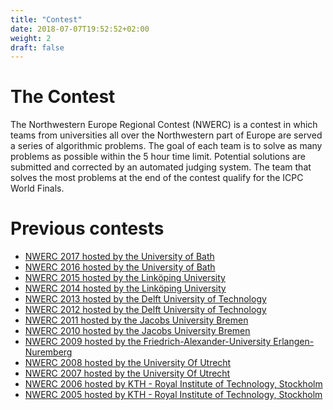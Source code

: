 ```yaml
---
title: "Contest"
date: 2018-07-07T19:52:52+02:00
weight: 2
draft: false
---
```

# The Contest
The Northwestern Europe Regional Contest (NWERC) is a contest in which teams from universities all over the Northwestern part of Europe are served a series of algorithmic problems. The goal of each team is to solve as many problems as possible within the 5 hour time limit. Potential solutions are submitted and corrected by an automated judging system. The team that solves the most problems at the end of the contest qualify for the ICPC World Finals.

# Previous contests
* <a href="http://2017.nwerc.eu/">NWERC 2017 hosted by the University of Bath</a>
* <a href="http://2016.nwerc.eu/">NWERC 2016 hosted by the University of Bath</a>
* <a href="http://2015.nwerc.eu/">NWERC 2015 hosted by the Linköping University</a>
* <a href="http://2014.nwerc.eu/">NWERC 2014 hosted by the Linköping University</a>
* <a href="http://2013.nwerc.eu/">NWERC 2013 hosted by the Delft University of Technology</a>
* <a href="http://2012.nwerc.eu/">NWERC 2012 hosted by the Delft University of Technology</a>
* <a href="http://2011.nwerc.eu/">NWERC 2011 hosted by the Jacobs University Bremen</a>
* <a href="http://2010.nwerc.eu/">NWERC 2010 hosted by the Jacobs University Bremen</a>
* <a href="http://2009.nwerc.eu/">NWERC 2009 hosted by the Friedrich-Alexander-University Erlangen-Nuremberg</a>
* <a href="http://2008.nwerc.eu/">NWERC 2008 hosted by the University Of Utrecht</a>
* <a href="http://2007.nwerc.eu/">NWERC 2007 hosted by the University Of Utrecht</a>
* <a href="http://www.csc.kth.se/contest/nwerc/2006/">NWERC 2006 hosted by KTH - Royal Institute of Technology, Stockholm</a>
* <a href="http://www.csc.kth.se/contest/nwerc/2005/">NWERC 2005 hosted by KTH - Royal Institute of Technology, Stockholm</a>